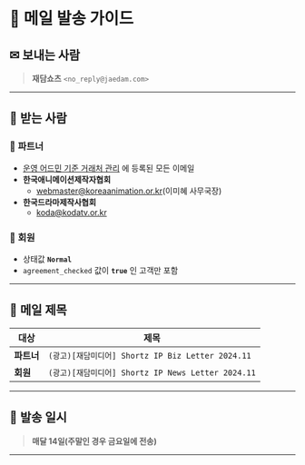 # 📩 **메일 발송 가이드**

## ✉ 보내는 사람
> **재담쇼츠** `<no_reply@jaedam.com>`

---

## 📍 **받는 사람**

### 🔹 **파트너**
- [운영 어드민 기준 거래처 관리](https://pma.shortz.net/administrator-control/client) 에 등록된 모든 이메일
- **한국애니메이션제작자협회**  
  - [webmaster@koreaanimation.or.kr](mailto:webmaster@koreaanimation.or.kr)(이미혜 사무국장)
- **한국드라마제작사협회**  
  - [koda@kodatv.or.kr](mailto:koda@kodatv.or.kr)

### 🔹 **회원**
- 상태값 **`Normal`**  
- `agreement_checked` 값이 **`true`** 인 고객만 포함

---

## 📌 **메일 제목**
| 대상  | 제목 |
|--------|--------------------------------------|
| **파트너** | `(광고)[재담미디어] Shortz IP Biz Letter 2024.11` |
| **회원** | `(광고)[재담미디어] Shortz IP News Letter 2024.11` |

---
## 📆 **발송 일시**
> **매달 14일(주말인 경우 금요일에 전송)** 
---

